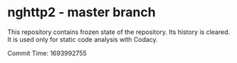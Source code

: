 # nghttp2 - master branch

This repository contains frozen state of the repository.
Its history is cleared. It is used only for static code
analysis with Codacy.

Commit Time: 1693992755